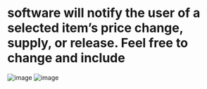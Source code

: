 # software will notify the user of a selected item’s price change, supply, or release. Feel free to change and include

![image](https://github.com/Dx-Machina/362Project/assets/70718127/f4f51b61-0a63-4e31-b687-30ab97193437)
![image](https://github.com/Dx-Machina/362Project/assets/70718127/ff87b3fa-40c3-4e06-8a43-bc295b429f91)

